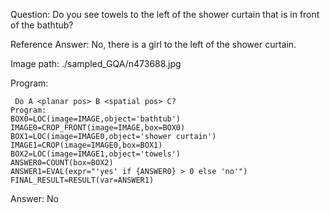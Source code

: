 Question: Do you see towels to the left of the shower curtain that is in front of the bathtub?

Reference Answer: No, there is a girl to the left of the shower curtain.

Image path: ./sampled_GQA/n473688.jpg

Program:

```
 Do A <planar pos> B <spatial pos> C?
Program:
BOX0=LOC(image=IMAGE,object='bathtub')
IMAGE0=CROP_FRONT(image=IMAGE,box=BOX0)
BOX1=LOC(image=IMAGE0,object='shower curtain')
IMAGE1=CROP(image=IMAGE0,box=BOX1)
BOX2=LOC(image=IMAGE1,object='towels')
ANSWER0=COUNT(box=BOX2)
ANSWER1=EVAL(expr="'yes' if {ANSWER0} > 0 else 'no'")
FINAL_RESULT=RESULT(var=ANSWER1)
```
Answer: No

